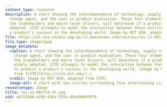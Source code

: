```yaml
---
content_type: resource
description: A chart showing the interdependence of technology, supply systems, the
  change agent, and the user in product evaluation. These four elements, along with
  the stakeholders and macro level drivers, will determine if a product will be widely
  adopted. CITE attempts to model the interaction between these entities to predict
  a product's success in the developing world. Image by MIT OCW, adapted from CITE.
file: https://ol-ocw-studio-app-qa.s3.amazonaws.com/courses/res-11-001-cite-reports-fall-2015/ab7529b0e29bd3ba555a45eb904df970_res-11-001f15-th.jpg
file_type: image/jpeg
image_metadata:
  caption: A chart showing the interdependence of technology, supply systems, the
    change agent, and the user in product evaluation. These four elements, along with
    the stakeholders and macro level drivers, will determine if a product will be
    widely adopted. CITE attempts to model the interaction between these entities
    to predict a product's success in the developing world. (Image by MIT OCW, adapted
    from [CITE](http://cite.mit.edu/).)
  credit: Image by MIT OCW, adapted from CITE.
  image-alt: A chart with two circles surrounding five interlocking circles.
resourcetype: Image
title: res-11-001f15-th.jpg
uid: ab7529b0-e29b-d3ba-555a-45eb904df970
---
```

